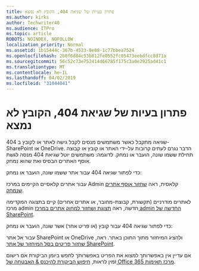 ```yaml
---
title: פתרון בעיות של שגיאת 404, הקובץ לא נמצא
ms.author: kirks
author: Techwriter40
ms.audience: ITPro
ms.topic: article
ROBOTS: NOINDEX, NOFOLLOW
localization_priority: Normal
ms.assetid: 1b15444c-367b-4523-8e08-1c77bbea7524
ms.openlocfilehash: 2b0f6d84c53b812fe0552fc05473eebdfcc8d71a
ms.sourcegitcommit: 56c52c73e752414d66785f175c3a0e2925ad41c1
ms.translationtype: MT
ms.contentlocale: he-IL
ms.lasthandoff: 04/02/2019
ms.locfileid: "31044041"
---
```

# <a name="troubleshoot-error-404-file-not-found"></a>פתרון בעיות של שגיאת 404, הקובץ לא נמצא

404 שגיאה מתקבל כאשר משתמשים מנסים לקבל גישה לאתר או לקובץ ב- SharePoint או OneDrive. הדבר נגרם לעתים קרובות על-ידי האתר או קובץ או קבוצה תחילת ששמו שונה, הועבר או נמחק. לדוגמה: משתמשים יוטל שגיאת 404 מנסה לגשת אוסף האתרים הבסיס ואת שהוא נמחק.

כדי לפתור שגיאה 404 עבור אתר ששמו שונה, הועבר או נמחק:

עבור אתרים קלאסיים הקיימים במרכז Admin קלאסית, ראה [שחזור אוסף אתרים שנמחק](https://docs.microsoft.com/en-us/sharepoint/restore-deleted-site-collection).


לאתרים מודרניים (תקשורת, קבוצת-מחובר, או אתרים אחרים) קיים בתצוגה המקדימה מרכז admin חדשה, ראה [תצוגת ושחזור למחוק אתרים במרכז admin החדשה של SharePoint](https://docs.microsoft.com/en-us/sharepoint/restore-deleted-site-collection).

כדי לפתור שגיאה 404 עבור קובץ (או פריט אחר) אשר שונה, הועבר או נמחק:

עבור אל אתר SharePoint או OneDrive ולהציג המיחזור מתוך התוכן באתר. ראה, [שחזור פריטים בסל המיחזור של אתר SharePoint](https://support.office.com/en-us/article/Restore-items-in-the-Recycle-Bin-of-a-SharePoint-site-6df466b6-55f2-4898-8d6e-c0dff851a0be#ID0EAADAAA=Online).

אם עדיין אין באפשרותך למצוא את הפריט באפשרותך לחפש ביומן הביקורת אם רישום זמין לראות, [חיפוש הביקורת להיכנס & האבטחה של Office 365 מרכז תאימות](https://docs.microsoft.com/en-us/office365/securitycompliance/search-the-audit-log-in-security-and-compliance?redirectSourcePath=%252fclient%252fsearch-the-audit-log-in-the-office-365-security-compliance-center-0d4d0f35-390b-4518-800e-0c7ec95e946c).
